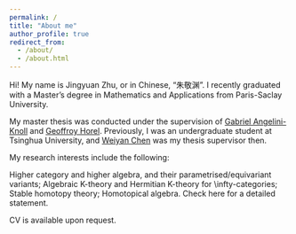 ```yaml
---
permalink: /
title: "About me"
author_profile: true
redirect_from: 
  - /about/
  - /about.html
---
```


Hi! My name is Jingyuan Zhu, or in Chinese, “朱敬渊”. I recently graduated with a Master’s degree in Mathematics and Applications from Paris-Saclay University.

My master thesis was conducted under the supervision of [Gabriel Angelini-Knoll](https://www.gangeliniknoll.com/) and [Geoffroy Horel](https://geoffroy.horel.org/). Previously, I was an undergraduate student at Tsinghua University, and [Weiyan Chen](https://www.weiyanc.com/) was my thesis supervisor then.

My research interests include the following:

Higher category and higher algebra, and their parametrised/equivariant variants;
Algebraic K-theory and Hermitian K-theory for \infty-categories;
Stable homotopy theory;
Homotopical algebra.
Check here for a detailed statement.

CV is available upon request.
